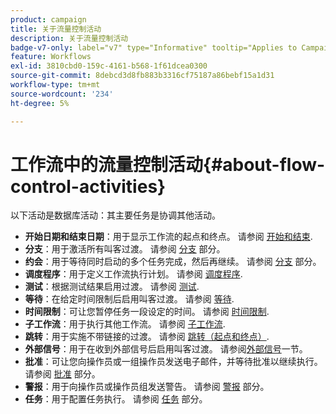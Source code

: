 ```yaml
---
product: campaign
title: 关于流量控制活动
description: 关于流量控制活动
badge-v7-only: label="v7" type="Informative" tooltip="Applies to Campaign Classic v7 only"
feature: Workflows
exl-id: 3810cbd0-159c-4161-b568-1f61dcea0300
source-git-commit: 8debcd3d8fb883b3316cf75187a86bebf15a1d31
workflow-type: tm+mt
source-wordcount: '234'
ht-degree: 5%

---
```


# 工作流中的流量控制活动{#about-flow-control-activities}



以下活动是数据库活动：其主要任务是协调其他活动。

* **开始日期和结束日期**：用于显示工作流的起点和终点。 请参阅 [开始和结束](start-and-end.md).
* **分支**：用于激活所有叫客过渡。 请参阅 [分支](fork.md) 部分。
* **约会**：用于等待同时启动的多个任务完成，然后再继续。 请参阅 [分支](fork.md) 部分。
* **调度程序**：用于定义工作流执行计划。 请参阅 [调度程序](scheduler.md).
* **测试**：根据测试结果启用过渡。 请参阅 [测试](test.md).
* **等待**：在给定时间限制后启用叫客过渡。 请参阅 [等待](wait.md).
* **时间限制**：可让您暂停任务一段设定的时间。 请参阅 [时间限制](time-constraint.md).
* **子工作流**：用于执行其他工作流。 请参阅 [子工作流](sub-workflow.md).
* **跳转**：用于实施不带链接的过渡。 请参阅 [跳转（起点和终点）](jump--start-point-and-end-point-.md).
* **外部信号**：用于在收到外部信号后启用叫客过渡。 请参阅[外部信号](external-signal.md)一节。
* **批准**：可让您向操作员或一组操作员发送电子邮件，并等待批准以继续执行。 请参阅 [批准](approval.md) 部分。
* **警报**：用于向操作员或操作员组发送警告。 请参阅 [警报](alert.md) 部分。
* **任务**：用于配置任务执行。 请参阅 [任务](task.md) 部分。
